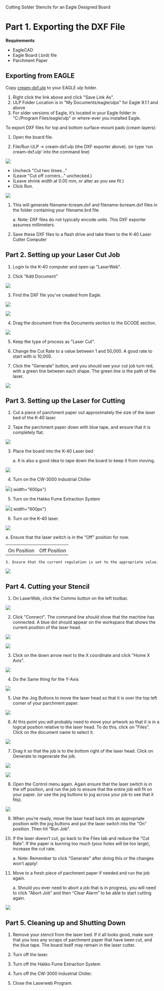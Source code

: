Cutting Solder Stencils for an Eagle Designed Board

# Part 1. Exporting the DXF File

**Requirements**

* EagleCAD
* Eagle Board (.brd) file
* Parchment Paper

## Exporting from EAGLE

Copy [cream-dxf.ulp](https://github.com/SWITCHSCIENCE/ssci-eagle-public/raw/master/cream-dxf.ulp) to your EAGLE ulp folder.

1. Right click the link above and click "Save Link As".
2. ULP Folder Location is in  "My Documents/eagle/ulps" for Eagle 9.1.1 and above
3. For older versions of Eagle, it’s located in your Eagle folder in "C:/Program Files/eagle/ulp" or where-ever you installed Eagle.

To export DXF files for top and bottom surface-mount pads (cream layers):

1. Open the board file.

2. File/Run ULP -> cream-dxf.ulp (the DXF exporter above). (or type ‘run cream-dxf.ulp’ into the command line)

![](img1/image_0.png)

* Uncheck "Cut two times..."
* (Leave "Cut off corners..." unchecked.)
* (Leave shrink width at 0.05 mm, or alter as you see fit.)
* Click Run.

![](img1/image_1.png)

1. This will generate filename-tcream.dxf and filename-bcream.dxf files in the folder containing your filename.brd file.

    a. Note: DXF files do not typically encode units. This DXF exporter assumes millimeters.

2. Save these DXF files to a flash drive and take them to the K-40 Laser Cutter Computer

## Part 2. Setting up your Laser Cut Job

1. Login to the K-40 computer and open up "LaserWeb".

2. Click "Add Document"

![](img1/image_2.png)

3. Find the DXF file you’ve created from Eagle.

![](img1/image_3.png)

![](img1/image_4.png)

4. Drag the document from the Documents section to the GCODE section.

![](img1/image_5.png)

5. Keep the type of process as "Laser Cut".

6. Change the Cut Rate to a value between 1 and 50,000. A good rate to start with is 10,000.

7. Click the "Generate" button, and you should see your cut job turn red, with a green line between each shape. The green line is the path of the laser.

![](img1/image_6.png)

## Part 3. Setting up the Laser for Cutting

1. Cut a piece of parchment paper out approximately the size of the laser bed of the K-40 laser. 

2. Tape the parchment paper down with blue tape, and ensure that it is completely flat.

![](img1/image_7.png)

3. Place the board into the K-40 Laser bed

    a. It is also a good idea to tape down the board to keep it from moving.

![](img1/image_8.png)

4. Turn on the CW-3000 Industrial Chiller

![](img/image_0.jpg){:width="600px"}

5. Turn on the Hakko Fume Extraction System

![](img/image_1.jpg){:width="600px"}

6. Turn on the K-40 laser.

![](img1/image_11.png)

   a. Ensure that the laser switch is in the "Off" position for now.

<table>
  <tr>
    <td></td>
    <td></td>
  </tr>
  <tr>
    <td>On Position</td>
    <td>Off Position</td>
  </tr>
</table>


    3. Ensure that the current regulation is set to the appropriate value.

![](img1/image_12.png)

## Part 4. Cutting your Stencil

1. On LaserWeb, click the Comms button on the left toolbar.

![](img1/image_13.png)

2. Click "Connect". The command line should show that the machine has connected. A blue dot should appear on the workspace that shows the current position of the laser head.

![](img1/image_14.png)

![](img1/image_15.png)

3. Click on the down arrow next to the X coordinate and click "Home X Axis".

![](img1/image_16.png)

4. Do the Same thing for the Y-Axis

![](img1/image_17.png)

5. Use the Jog Buttons to move the laser head so that it is over the top left corner of your parchment paper.

![](img1/image_18.png)

6. At this point you will probably need to move your artwork so that it is in a logical position relative to the laser head. To do this, click on "Files". Click on the document name to select it.

![](img1/image_19.png)

7. Drag it so that the job is to the bottom right of the laser head. Click on Generate to regenerate the job.

![](img1/image_20.png)

![](img1/image_21.png)

8. Open the Control menu again. Again ensure that the laser switch is in the off position, and run the job to ensure that the entire job will fit on your paper. (or use the jog buttons to jog across your job to see that it fits).

![](img1/image_22.png)

9. When you’re ready, move the laser head back into an appropriate position with the jog buttons and put the laser switch into the "On" position. Then hit “Run Job”.

10. If the laser doesn’t cut, go back to the Files tab and reduce the "Cut Rate". If the paper is burning too much (your holes will be too large), increase the cut rate.

    a. Note: Remember to click "Generate" after doing this or the changes won’t apply!

11. Move to a fresh piece of parchment paper if needed and run the job again.

    a. Should you ever need to abort a job that is in progress, you will need to click "Abort Job" and then “Clear Alarm” to be able to start cutting again.

![](img1/image_23.png)

## Part 5. Cleaning up and Shutting Down

1. Remove your stencil from the laser bed. If it all looks good, make sure that you toss any scraps of parchment paper that have been cut, and the blue tape. The board itself may remain in the laser cutter. 

2. Turn off the laser.

3. Turn off the Hakko Fume Extraction System

4. Turn off the CW-3000 Industrial Chiller.

5. Close the Laserweb Program.

